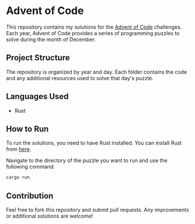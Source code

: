 # Advent of Code

This repository contains my solutions for the [Advent of Code](https://adventofcode.com/) challenges. Each year, Advent of Code provides a series of programming puzzles to solve during the month of December.

## Project Structure

The repository is organized by year and day. Each folder contains the code and any additional resources used to solve that day's puzzle.

## Languages Used

- Rust

## How to Run

To run the solutions, you need to have Rust installed. You can install Rust from [here](https://www.rust-lang.org/tools/install).

Navigate to the directory of the puzzle you want to run and use the following command:

```sh
cargo run

```
Contribution
------------
Feel free to fork this repository and submit pull requests. Any improvements or additional solutions are welcome!

